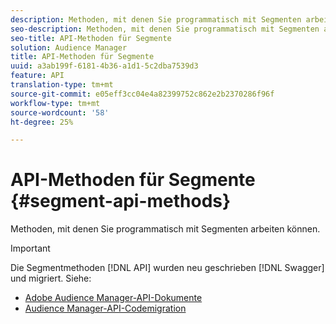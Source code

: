 ```yaml
---
description: Methoden, mit denen Sie programmatisch mit Segmenten arbeiten können.
seo-description: Methoden, mit denen Sie programmatisch mit Segmenten arbeiten können.
seo-title: API-Methoden für Segmente
solution: Audience Manager
title: API-Methoden für Segmente
uuid: a3ab199f-6181-4b36-a1d1-5c2dba7539d3
feature: API
translation-type: tm+mt
source-git-commit: e05eff3cc04e4a82399752c862e2b2370286f96f
workflow-type: tm+mt
source-wordcount: '58'
ht-degree: 25%

---
```



# API-Methoden für Segmente {#segment-api-methods}

Methoden, mit denen Sie programmatisch mit Segmenten arbeiten können.

>[!IMPORTANT]
>
>Die Segmentmethoden [!DNL API] wurden neu geschrieben [!DNL Swagger] und migriert. Siehe:
>
>* [Adobe Audience Manager-API-Dokumente](https://bank.demdex.com/portal/swagger/index.html)
>* [Audience Manager-API-Codemigration](../../api/api-swagger-migration.md)